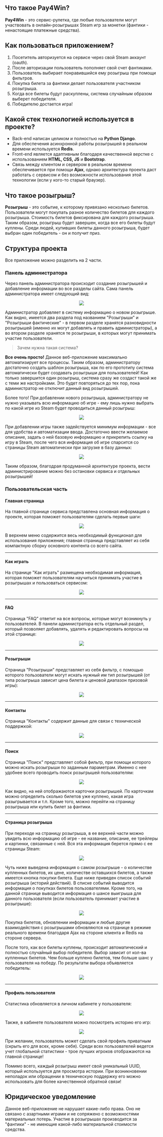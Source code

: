 ## Что такое Pay4Win?
**Pay4Win** - это сервис-рулетка, где любые пользователи могут участвовать в онлайн-розыгрышах Steam игр за монетки (фантики - ненастоящие платежные средства).

## Как пользоваться приложением?
1. Посетитель авторизуется на сервисе через свой Steam аккаунт (oauth).
2. После авторизации пользователь пополняет свой счет фантиками.
3. Пользователь выбирает понравившийся ему розыгрыш при помощи фильтров.
4. Покупка билета за фантики делает пользователя участником розыгрыша.
5. Когда все билеты будут раскуплены, система случайным образом выберет победителя.
6. Победителю достается игра!

## Какой стек технологией используется в проекте?
- Back-end написан целиком и полностью на **Python Django**.
- Для обеспечения асинхронной работы розыгрышей в реальном времени используется **Redis**.
- Front-end является адаптивным благодаря качественной верстке с использованием **HTML, CSS, JS** и **Bootstrap**.
- Связь между клиентом и сервером в реальном времени обеспечивается при помощи **Ajax**, однако архитектура проекта
даст работать с сервисом и без возможности использования этой технологии (если у кого-то старый браузер).

## Что такое розыгрыш?
**Розыгрыш** - это событие, к которому привязано несколько билетов. Пользователи могут покупать разное количество билетов для каждого розыгрыша. Стоимость билетов фиксирована для каждого розыгрыша. Таким образом, розыгрыш будет завершен, когда все его билеты будут куплены. Среди людей, купивших билеты данного розыгрыша, будет выбран один победитель - он и получит приз.

## Структура проекта
Все приложение можно разделить на 2 части.

### Панель администратора
Через панель администратора происходит создание розыгрышей и добавление информации во все разделы сайта. Сама панель администратора имеет следующий
вид:

<p align="center">
  <kbd>
 <img src="https://user-images.githubusercontent.com/67606335/178316707-813e5062-0c1c-455c-90ed-3f221c2ba9fd.png">
  </kbd>
</p>

Администратор добавляет в систему информацию о новом розыгрыше. Как видно, имеется два раздела под названием "Розыгрыши" и "Розыгрыши фактические" - в первом разделе хранятся разновидности розыгрышей (именно их могут добавлять и править администраторы), а во втором разделе хранятся те розыгрыши, в которых могут принимать участие пользователи.
> Зачем нужна такая система?

**Все очень просто!**
Данное веб-приложение максимально автоматизирует все процессы. Таким образом, администратору достаточно создать шаблон розыгрыша, как по его прототипу система автоматически будет создавать розыгрыши для пользователей! Как только завершится один розыгрыш, система сразу же создаст такой же с теми же настройками. Это будет повторяться до тех пор, пока администратор не отключит данный вид розыгрышей.

Более того! При добавлении нового розыгрыша, администратору не нужно указывать всю информацию об игре - ему лишь нужно выбрать по какой игре из Steam будет проводиться данный розыгрыш:

<p align="center"><kbd><img src="https://user-images.githubusercontent.com/67606335/178319562-5065b217-05ca-45fc-94cf-ab0b1578ddc3.png"></kbd></p>

При добавлении игры также задействуется минимум информации - все для удобства и автоматизации ввода. Достаточно ввести желаемое описание, задать о ней базовую информацию и прикрепить ссылку на игру в Steam, после чего вся информация об игре спарсится со страницы Steam автоматически при загрузке в базу данных:

<p align="center"><kbd><img src="https://user-images.githubusercontent.com/67606335/178320045-19bf2238-c3c5-4228-833c-cc8bb7b2b1cb.png"></kbd></p>

Таким образом, благодрая продуманной архитектуре проекта, вести администрирование можно без остановки сервиса и отдельных розыгрышей!

### Пользовательская часть

#### Главная страница

На главной странице сервиса представлена основная информация о проекте, которая поможет пользователям сделать первые шаги:

<p align="center"><kbd><img src="https://user-images.githubusercontent.com/67606335/178320673-76ad3dba-833b-4172-a62a-86e1798afb94.png"></kbd></p>

В верхнем меню содержится весь необходимый функционал для использования приложения; главная страница представляет из себя компактную сборку основного контента со всего сайта. 

----
#### Как играть
На странице "Как играть" размещена необходимая информация, которая поможет пользователям научиться принимать участие в розыгрышах и пользоваться сервисом:

<p align="center"><kbd><img src="https://user-images.githubusercontent.com/67606335/178321465-ebbddb98-89c2-411c-a32b-06a808efe895.png"></kbd></p>

----
#### FAQ
Страница "FAQ" ответит на все вопросы, которые могут возникнуть у пользователей. В панели администратора есть отдельный раздел, который позволяет добавлять, удалять и редактировать вопросы на этой странице:

<p align="center"><kbd><img src="https://user-images.githubusercontent.com/67606335/178321843-b116e595-576c-43b6-b971-56655238f0e9.png"></kbd></p>

----
#### Розыгрыши
Страница "Розыгрыши" представляет из себя фильтр, с помощью которого пользователи могут искать нужный им тип розыгрышей (от типа розыгрыша зависит цена билета и ценовой диапазон призовой игры):

<p align="center"><kbd><img src="https://user-images.githubusercontent.com/67606335/178322221-c0748ee3-efc5-4b92-98b3-ba6b9b4f1f88.png"></kbd></p>

----
#### Контакты
Страница "Контакты" содержит данные для связи с технической поддержкой:

<p align="center"><kbd><img src="https://user-images.githubusercontent.com/67606335/178322498-50abbbc9-bc6e-47ba-832c-81459a727aaf.png"></kbd></p>

----
#### Поиск
Страница "Поиск" представляет собой фильтр, при помощи которого можно искать розыгрыши по заданным параметрам. Именно с нее удобнее всего проводить поиск розыгрышей пользователям:

<p align="center"><kbd><img src="https://user-images.githubusercontent.com/67606335/178322794-6a1b0319-b4a9-474b-9a36-800aaf850b26.png"></kbd></p>

Как видно, на ней отображаются карточки розыгрышей. По карточкам можно определить сколько билетов уже куплено, какая игра разыгрывается и т.п. Кроме того, можно перейти на страницу розыгрыша или купить билет за фантики.

----
#### Страница розыгрыша
При переходе на страницу розыгрыша, в ее верхней части можно увидеть всю информацию об игре - ее название, описание, ее трейлеры и картинки, связанные с ней. Вся эта информация берется прямо с ее страницы Steam:

<p align="center"><kbd><img src="https://user-images.githubusercontent.com/67606335/178323505-9dbe75f2-457d-4e9b-bba7-67d21353410e.png"></kbd></p>

Чуть ниже выведена информация о самом розыгрыше - о количестве купленных билетов, их цене, количестве оставшихся билетов, а также имеется кнопка покупки билета. Еще ниже приведен список событий розыгрыша (историй действий). В списке событий выводится информация о покупках билетов пользователями. Кроме того, на данной странице выводится информация о шансе выигрыша для данного пользователя (если пользователь принимает участие в розыгрыше):

<p align="center"><kbd><img src="https://user-images.githubusercontent.com/67606335/178323900-5dcb1b7f-6e22-4519-976b-aadb8f97e648.png"></kbd></p>

Покупка билетов, обновлении информации и любые другие взаимодействия с розыгрышами обновляются на странице в режиме реального времени благодаря Ajax на стороне клиента и Redis на стороне сервера.

После того, как все билеты куплены, происходит автоматический и полностью случайный выбор победителя. Выбор зависит от кол-ва купленных билетов. Чем больше куплено билетов, тем больше шанс у пользователя на победу. По результатм выбора объявляется победитель:

<p align="center"><kbd><img src="https://user-images.githubusercontent.com/67606335/178324307-21128d17-6668-4773-943b-0c7e9654de06.png"></kbd></p>

----
#### Профиль пользователя
Статистика обновляется в личном кабинете у пользователя:

<p align="center"><kbd><img src="https://user-images.githubusercontent.com/67606335/178324475-8da51513-45d5-49e9-a55c-fb00cccc5dd5.png"></kbd></p>

Также, в кабинете пользователя можно посмотреть историю его игр:

<p align="center"><kbd><img src="https://user-images.githubusercontent.com/67606335/178324579-ffb3ba67-0fbc-46c5-b5a9-6ac10a825fb5.png"></kbd></p>

При желании, пользователь может сделать свой профиль приватным (скрыть его для всех, кроме себя). Среди всех пользователей ведется учет глобальной статистики - трое лучших игроков отображаются на главной странице!

Помимо всего, каждый розыгрыш имеет свой уникальный UUID, который используется для просмотра истории. При возникновении неполадок или обращении в техническую поддержку его можно использовать для более качественной обратной связи!

## Юридическое уведомление
Данное веб-приложение не нарушает какие-либо права. Оно не связано с азартными играми и не сопряжено с возможностями материальных потерь. Участие в розыгрышах производится за "фантики" - не имеющие какой-либо материальной стоимости средства.
